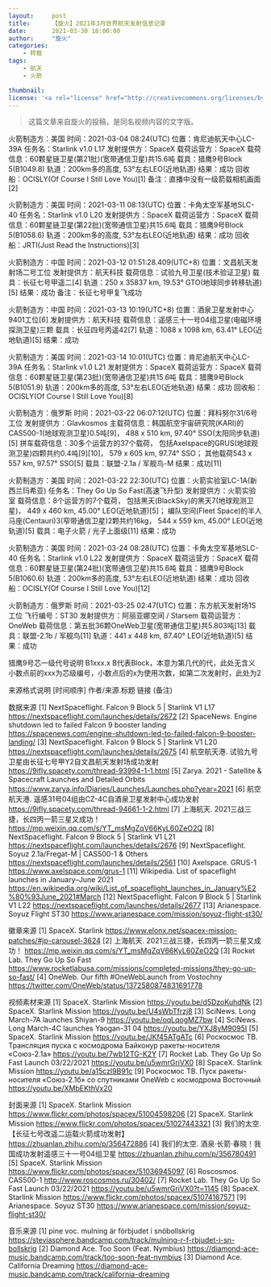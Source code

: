 ```yaml
---
layout:     post
title:      【旋火】2021年3月世界航天发射信息记录
date:       2021-03-30 18:00:00
author:     "旋火"
categories:
    - 转载
tags:
    - 航天
    - 火箭

thumbnail: 
license: '<a rel="license" href="http://creativecommons.org/licenses/by/4.0/"><img alt="知识共享许可协议" style="border-width:0" src="https://i.creativecommons.org/l/by/4.0/88x31.png" /></a><br />本作品采用<a rel="license" href="http://creativecommons.org/licenses/by/4.0/">知识共享署名 4.0 国际许可协议</a>进行许可。'
---
```

>这篇文章来自旋火的投稿，是同名视频内容的文字版。

火箭制造方：美国
时间：2021-03-04 08:24(UTC)
位置：肯尼迪航天中心LC-39A
任务名：Starlink v1.0 L17
发射提供方：SpaceX
载荷运营方：SpaceX
载荷信息：60颗星链卫星(第21批)(宽带通信卫星)共15.6吨
载具：猎鹰9号Block 5(B1049.8)
轨道：200km多的高度, 53°左右LEO(近地轨道)
结果：成功
回收船：OCISLY(Of Course I Still Love You)[1]
备注：直播中没有一级箭载相机画面[2]

火箭制造方：美国
时间：2021-03-11 08:13(UTC)
位置：卡角太空军基地SLC-40
任务名：Starlink v1.0 L20
发射提供方：SpaceX
载荷运营方：SpaceX
载荷信息：60颗星链卫星(第22批)(宽带通信卫星)共15.6吨
载具：猎鹰9号Block 5(B1058.6)
轨道：200km多的高度, 53°左右LEO(近地轨道)
结果：成功
回收船：JRTI(Just Read the Instructions)[3]

火箭制造方：中国
时间：2021-03-12 01:51:28.409(UTC+8) 
位置：文昌航天发射场二号工位
发射提供方：航天科技
载荷信息：试验九号卫星(技术验证卫星)
载具：长征七号甲遥二[4]
轨道：250 x 35837 km, 19.53° GTO(地球同步转移轨道)[5]
结果：成功
备注：长征七号甲复飞成功

火箭制造方：中国
时间：2021-03-13 10:19(UTC+8) 
位置：酒泉卫星发射中心9401工位[6]
发射提供方：航天科技
载荷信息：遥感三十一号04组卫星(电磁环境探测卫星)三颗
载具：长征四号丙遥42[7]
轨道：1088 x 1098 km, 63.41° LEO(近地轨道)[5]
结果：成功

火箭制造方：美国
时间：2021-03-14 10:01(UTC)
位置：肯尼迪航天中心LC-39A
任务名：Starlink v1.0 L21
发射提供方：SpaceX
载荷运营方：SpaceX
载荷信息：60颗星链卫星(第23批)(宽带通信卫星)共15.6吨
载具：猎鹰9号Block 5(B1051.9)
轨道：200km多的高度, 53°左右LEO(近地轨道)
结果：成功
回收船：OCISLY(Of Course I Still Love You)[8]

火箭制造方：俄罗斯
时间：2021-03-22 06:07:12(UTC)
位置：拜科努尔31/6号工位
发射提供方：Glavkosmos
主载荷信息：韩国航空宇宙研究院(KARI)的CAS500-1(地球观测卫星)0.5吨[9]，
488 x 510 km, 97.40° SSO(太阳同步轨道)[5]
拼车载荷信息：30多个运营方的37个载荷，
包括Axelspace的GRUS(地球观测卫星)四颗共约0.4吨[9][10]，
579 x 605 km, 97.74° SSO；
其他载荷543 x 557 km, 97.57° SSO[5]
载具：联盟-2.1a / 军舰鸟-M
结果：成功[11]

火箭制造方：美国
时间：2021-03-22 22:30(UTC)
位置：火箭实验室LC-1A(新西兰玛希亚)
任务名：They Go Up So Fast(高速飞升型)
发射提供方：火箭实验室
载荷信息：8个运营方的7个载荷，
包括黑天(BlackSky)的黑天7(地球观测卫星)，
449 x 460 km, 45.00° LEO(近地轨道)[5]；
编队空间(Fleet Space)的半人马座(Centauri)3(窄带通信卫星)2颗共约16kg，
544 x 559 km, 45.00° LEO(近地轨道)[5]
载具：电子火箭 / 光子上面级[11]
结果：成功

火箭制造方：美国
时间：2021-03-24 08:28(UTC)
位置：卡角太空军基地SLC-40
任务名：Starlink v1.0 L22
发射提供方：SpaceX
载荷运营方：SpaceX
载荷信息：60颗星链卫星(第24批)(宽带通信卫星)共15.6吨
载具：猎鹰9号Block 5(B1060.6)
轨道：200km多的高度, 53°左右LEO(近地轨道)
结果：成功
回收船：OCISLY(Of Course I Still Love You)[12]

火箭制造方：俄罗斯
时间：2021-03-25 02:47(UTC)
位置：东方航天发射场1S工位
飞行编号：ST30
发射提供方：阿丽亚娜空间 / Starsem
载荷运营方：OneWeb
载荷信息：第五批36颗OneWeb卫星(宽带通信卫星)共5.803吨[13]
载具：联盟-2.1b / 军舰鸟[11]
轨道：441 x 448 km, 87.40° LEO(近地轨道)[5]
结果：成功

猎鹰9号芯一级代号说明
B1xxx.x
B代表Block，本意为第几代的代，此处无含义
小数点前的xxx为芯级编号，小数点后的x为使用次数，如第二次发射时，此处为2

来源格式说明
[时间顺序] 作者/来源.标题
链接
(备注)

数据来源
[1] NextSpaceflight. Falcon 9 Block 5 | Starlink V1 L17
https://nextspaceflight.com/launches/details/2672
[2] SpaceNews. Engine shutdown led to failed Falcon 9 booster landing
https://spacenews.com/engine-shutdown-led-to-failed-falcon-9-booster-landing/
[3] NextSpaceflight. Falcon 9 Block 5 | Starlink V1 L20
https://nextspaceflight.com/launches/details/2675
[4] 航空航天港. 试验九号卫星由长征七号甲Y2自文昌航天发射场成功发射
https://9ifly.spacety.com/thread-93994-1-1.html
[5] Zarya. 2021 - Satellite & Spacecraft Launches and Detailed Orbits
https://www.zarya.info/Diaries/Launches/Launches.php?year=2021
[6] 航空航天港. 遥感31号04组由CZ-4C自酒泉卫星发射中心成功发射
https://9ifly.spacety.com/thread-94661-1-2.html
[7] 上海航天. 2021三战三捷，长四丙一箭三星又成功！
https://mp.weixin.qq.com/s/YT_msMgZqV66KyL60ZeO2Q
[8] NextSpaceflight. Falcon 9 Block 5 | Starlink V1 L21
https://nextspaceflight.com/launches/details/2676
[9] NextSpaceflight. Soyuz 2.1a/Fregat-M | CAS500-1 & Others
https://nextspaceflight.com/launches/details/2561
[10] Axelspace. GRUS-1 
https://www.axelspace.com/grus-1
[11] Wikipedia. List of spaceflight launches in January–June 2021
https://en.wikipedia.org/wiki/List_of_spaceflight_launches_in_January%E2%80%93June_2021#March
[12] NextSpaceflight. Falcon 9 Block 5 | Starlink V1 L22
https://nextspaceflight.com/launches/details/2677
[13] Arianespace. Soyuz Flight ST30
https://www.arianespace.com/mission/soyuz-flight-st30/

徽章来源
[1] SpaceX. Starlink
https://www.elonx.net/spacex-mission-patches/#jp-carousel-3624
[2] 上海航天. 2021三战三捷，长四丙一箭三星又成功！
https://mp.weixin.qq.com/s/YT_msMgZqV66KyL60ZeO2Q
[3] Rocket Lab. They Go Up So Fast
https://www.rocketlabusa.com/missions/completed-missions/they-go-up-so-fast/
[4] OneWeb. Our fifth #OneWebLaunch from Vostochny
https://twitter.com/OneWeb/status/1372580874831691778

视频素材来源
[1] SpaceX. Starlink Mission
https://youtu.be/d5DzoKuhdNk
[2] SpaceX. Starlink Mission
https://youtu.be/U4sWbTfrzj8
[3] SciNews. Long March-7A launches Shiyan-9
https://youtu.be/oqLqogMZ7bw
[4] SciNews. Long March-4C launches Yaogan-31 04
https://youtu.be/YXJ8yM9095I
[5] SpaceX. Starlink Mission
https://youtu.be/JKf45ATgATc
[6] Роскосмос ТВ. Трансляция пуска с космодрома Байконур ракеты-носителя «Союз-2.1а»
https://youtu.be/7wb12TG-K2Y
[7] Rocket Lab. They Go Up So Fast Launch 03/22/2021
https://youtu.be/u5wmrGriVX0
[8] SpaceX. Starlink Mission
https://youtu.be/a15czI9B91c
[9] Роскосмос ТВ. Пуск ракеты-носителя «Союз-2.1б» со спутниками OneWeb с космодрома Восточный
https://youtu.be/XMbEKthVx20

封面来源
[1] SpaceX. Starlink Mission
https://www.flickr.com/photos/spacex/51004598206
[2] SpaceX. Starlink Mission
https://www.flickr.com/photos/spacex/51027443321
[3] 我们的太空. 【长征七号改遥二运载火箭成功发射】
https://zhuanlan.zhihu.com/p/356472886
[4] 我们的太空. 酒泉·长箭·春晓！我国成功发射遥感三十一号04组卫星
https://zhuanlan.zhihu.com/p/356780491
[5] SpaceX. Starlink Mission
https://www.flickr.com/photos/spacex/51036945097
[6] Roscosmos. CAS500-1
http://www.roscosmos.ru/30402/
[7] Rocket Lab. They Go Up So Fast Launch 03/22/2021
https://youtu.be/u5wmrGriVX0?t=1145
[8] SpaceX. Starlink Mission
https://www.flickr.com/photos/spacex/51074167571
[9] Arianespace. Soyuz ST30
https://www.arianespace.com/mission/soyuz-flight-st30/

音乐来源
[1] pine voc. mulning är förbjudet i snöbollskrig
https://steviasphere.bandcamp.com/track/mulning-r-f-rbjudet-i-sn-bollskrig
[2] Diamond Ace. Too Soon (Feat. Nymbius)
https://diamond-ace-music.bandcamp.com/track/too-soon-feat-nymbius
[3] Diamond Ace. California Dreaming
https://diamond-ace-music.bandcamp.com/track/california-dreaming
